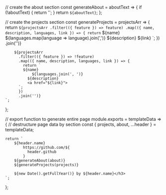// create the about section
const generateAbout = aboutText => {
    if (!aboutText) {
      return '';
    }
    return `
        ${aboutText}
    `;
  };
  
  // create the projects section
  const generateProjects = projectsArr => {
    return `
        ${projectsArr
          .filter(({ feature }) => feature)
          .map(({ name, description, languages, link }) => {
            return `
                ${name}
                ${languages.map(language => language).join(',')}
              ${description}
              ${link}
          `;
          })
          .join('')}
  
        ${projectsArr
          .filter(({ feature }) => !feature)
          .map(({ name, description, languages, link }) => {
            return `
            ${name}
                ${languages.join(', ')}
              ${description}
              <a href="${link}">
          `;
          })
          .join('')}
    `;
  };
  
  // export function to generate entire page
  module.exports = templateData => {
    // destructure page data by section
    const { projects, about, ...header } = templateData;
  
    return `
        ${header.name}
            https://github.com/${
              header.github
            }
        ${generateAbout(about)}
        ${generateProjects(projects)}

        ${new Date().getFullYear()} by ${header.name}</h3>
    `;
  };
  